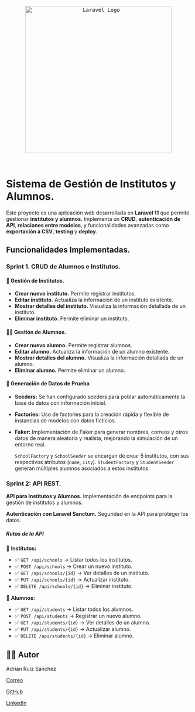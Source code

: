 <pre class="vditor-reset" placeholder="" contenteditable="true" spellcheck="false"><div class="vditor-wysiwyg__block" data-type="html-block" data-block="0"><pre class="vditor-wysiwyg__preview" data-render="1"><p align="center"><a href="https://laravel.com/" target="_blank"><img src="https://raw.githubusercontent.com/laravel/art/master/logo-lockup/5%20SVG/2%20CMYK/1%20Full%20Color/laravel-logolockup-cmyk-red.svg" width="400" alt="Laravel Logo"/></a></p></pre></div><p data-block="0"></p></pre>

# Sistema de Gestión de Institutos y Alumnos.

Este proyecto es una aplicación web desarrollada en **Laravel 11** que permite gestionar **institutos y alumnos**. Implementa un **CRUD**, **autenticación de API**, **relaciones entre modelos**, y funcionalidades avanzadas como **exportación a CSV**, **testing** y **deploy**.

## Funcionalidades Implementadas.

### Sprint 1. CRUD de Alumnos e Institutos.

#### 🏫 Gestión de Institutos.

* **Crear nuevo instituto.** Permite registrar institutos.
* **Editar instituto.** Actualiza la información de un instituto existente.
* **Mostrar detalles del instituto.** Visualiza la información detallada de un instituto.
* **Eliminar instituto.** Permite eliminar un instituto.

#### 👨‍🎓 Gestión de Alumnos.

* **Crear nuevo alumno.** Permite registrar alumnos.
* **Editar alumno.** Actualiza la información de un alumno existente.
* **Mostrar detalles del alumno.** Visualiza la información detallada de un alumno.
* **Eliminar alumno.** Permite eliminar un alumno.

#### 🔄 **Generación de Datos de Prueba**

* **Seeders:** Se han configurado seeders para poblar automáticamente la base de datos con información inicial.
* **Factories:** Uso de factories para la creación rápida y flexible de instancias de modelos con datos ficticios.
* **Faker:** Implementación de Faker para generar nombres, correos y otros datos de manera aleatoria y realista, mejorando la simulación de un entorno real.

  `SchoolFactory` y `SchoolSeeder` se encargan de crear 5 institutos, con sus respectivos atributos (`name`, `city`).
  `StudentFactory` y `StudentSeeder` generan múltiples alumnos asociados a estos institutos.

### Sprint 2: API REST.

**API para Institutos y Alumnos.** Implementación de endpoints para la gestión de institutos y alumnos.

**Autenticación con Laravel Sanctum.** Seguridad en la API para proteger los datos.

##### Rutas de la API

📌 **Institutos:**

* ✅ `GET /api/schools` → Listar todos los institutos.
* ✅ `POST /api/schools` → Crear un nuevo instituto.
* ✅ `GET /api/schools/{id}` → Ver detalles de un instituto.
* ✅ `PUT /api/schools/{id}` → Actualizar instituto.
* ✅ `DELETE /api/schools/{id}` → Eliminar instituto.

📌 **Alumnos:**

* ✅ `GET /api/students` → Listar todos los alumnos.
* ✅ `POST /api/students` → Registrar un nuevo alumno.
* ✅ `GET /api/students/{id}` → Ver detalles de un alumno.
* ✅ `PUT /api/students/{id}` → Actualizar alumno.
* ✅ `DELETE /api/students/{id}` → Eliminar alumno.

## 👨‍💻 **Autor**

Adrián Ruiz Sánchez

[Correo](mailto:adrian.dev24@gmail.com)

[GitHub](https://github.com/RSAdrian9)

[LinkedIn](http://linkedin.com/in/adri%C3%A1n-ruiz-s%C3%A1nchez)
